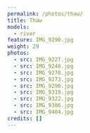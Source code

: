 ```yaml
---
permalink: /photos/thaw/
title: Thaw
models:
  - river
feature: IMG_9290.jpg
weight: 29
photos:
  - src: IMG_9227.jpg
  - src: IMG_9248.jpg
  - src: IMG_9270.jpg
  - src: IMG_9273.jpg
  - src: IMG_9290.jpg
  - src: IMG_9319.jpg
  - src: IMG_9322.jpg
  - src: IMG_9386.jpg
  - src: IMG_9404.jpg
credits: []
---
```

